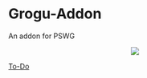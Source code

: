 # Grogu-Addon
An addon for PSWG

<p align="center">
  <img src="//imgur.com/a/kjhIKlb" />
</p>

[To-Do](https://docs.google.com/document/d/1Ds9LY6d_cfAp6eAwkeu3Kw8s3ffP1ZypxpIE9qMR6aY/edit)
